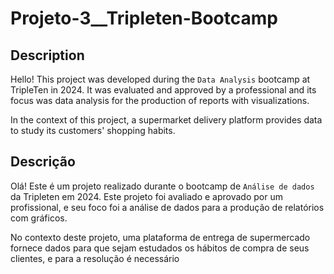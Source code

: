 # Projeto-3__Tripleten-Bootcamp
 
## Description
Hello! This project was developed during the `Data Analysis` bootcamp at TripleTen in 2024. It was evaluated and approved by a professional and its focus was data analysis for the production of reports with visualizations.

In the context of this project, a supermarket delivery platform provides data to study its customers' shopping habits.

## Descrição
Olá! Este é um projeto realizado durante o bootcamp de `Análise de dados` da Tripleten em 2024. Este projeto foi avaliado e aprovado por um profissional, e seu foco foi a análise de dados para a produção de relatórios com gráficos.

No contexto deste projeto, uma plataforma de entrega de supermercado fornece dados para que sejam estudados os hábitos de compra de seus clientes, e para a resolução é necessário 
